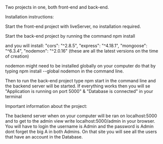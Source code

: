 Two projects in one, both front-end and back-end. 

Installation instructions:

Start the front-end project with liveServer, no installation required. 

Start the back-end project by running the command 
npm install

and you will install:
"cors": "^2.8.5",
"express": "^4.18.1",
"mongoose": "^6.3.4",
"nodemon": "^2.0.16"
(these are all the latest versions on the time of creation)

nodemon might need to be installed globally on your computer do that by typing
npm install --global nodemon in the command line. 

Then to run the back-end project type npm start in the command line and the backend server will be started. 
If everything works then you will se 
"Application is running on port 5000" & "Database is connected" 
in your terminal


Important information about the project: 

The backend server when on your computer will be ran on localhost:5000 and to get to the admin view write 
localhost:5000/admin 
in your browser. 
You will have to login the 
username is Admin and the 
password is Admin 
dont forget the big A in both Admins. 
On that site you will see all the users that have an account in the Database.

